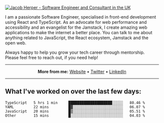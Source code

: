 [![Jacob Herper - Software Engineer and Consultant in the UK](https://res.cloudinary.com/jacobherper/image/upload/v1641506277/gh-image.png)](https://jacobherper.com/)

I am a passionate Software Engineer, specialised in front-end development using React and TypeScript. As an advocate for web performance and accessibility and an evangelist for the Jamstack, I create amazing web applications to make the internet a better place. You can talk to me about anything related to JavaScript, the React ecosystem, Jamstack and the open web.

Always happy to help you grow your tech career through mentorship. Please feel free to reach out, if you need help!

---

<p align="center">
  <strong>More from me:</strong> 
  <a href="https://jacobherper.com/">Website</a> •
  <a href="https://twitter.com/intent/follow?screen_name=jakeherp&tw_p=followbutton">Twitter</a> •
  <a href="https://www.linkedin.com/in/jacobherper/">LinkedIn</a>
</p>

---

## What I've worked on over the last few days:

<!--START_SECTION:waka-->

```text
TypeScript   5 hrs 1 min     ████████████████████░░░░░   80.46 %
YAML         22 mins         █▓░░░░░░░░░░░░░░░░░░░░░░░   06.07 %
JavaScript   20 mins         █▒░░░░░░░░░░░░░░░░░░░░░░░   05.51 %
Other        15 mins         █░░░░░░░░░░░░░░░░░░░░░░░░   04.03 %
```

<!--END_SECTION:waka-->
